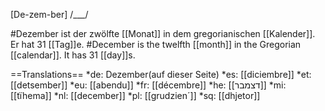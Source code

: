 [De-zem-ber] /___/

#Dezember ist der zwölfte [[Monat]] in dem gregorianischen [[Kalender]]. Er hat 31 [[Tag]]e.
#December is the twelfth [[month]] in the Gregorian [[calendar]]. It has 31 [[day]]s.

==Translations==
*de: Dezember(auf dieser Seite)
*es: [[diciembre]]
*et: [[detsember]]
*eu: [[abendu]]
*fr: [[décembre]]
*he: [[דצמבר]]
*mi: [[tïhema]]
*nl: [[december]]
*pl: [[grudzien´]]
*sq: [[dhjetor]]